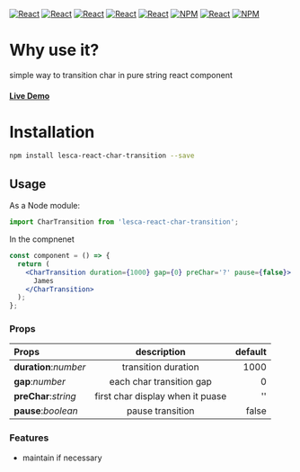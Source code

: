 [![React](https://img.shields.io/badge/-ReactJs-61DAFB?style=for-the-badge&logo=react&logoColor=white)](https://zh-hant.reactjs.org/)
[![React](https://img.shields.io/badge/Less-1d365d?style=for-the-badge&logo=less&logoColor=white)](https://lesscss.org/)
[![React](https://img.shields.io/badge/Typescript-4277c0?style=for-the-badge&logo=typescript&logoColor=white)](https://www.typescriptlang.org/)
[![React](https://img.shields.io/badge/HTML5-E34F26?style=for-the-badge&logo=html5&logoColor=white)](https://www.w3schools.com/html/)
[![React](https://img.shields.io/badge/-CSS3-1572B6?style=for-the-badge&logo=css3&logoColor=white)](https://www.w3schools.com/css/)
[![NPM](https://img.shields.io/badge/NPM-ba443f?style=for-the-badge&logo=npm&logoColor=white)](https://www.npmjs.com/)
[![React](https://img.shields.io/badge/Node.js-43853D?style=for-the-badge&logo=node.js&logoColor=white)](https://nodejs.org/en/)
[![NPM](https://img.shields.io/badge/DEV-Jameshsu1125-9cf?style=for-the-badge)](https://www.npmjs.com/~jameshsu1125)

# Why use it?

simple way to transition char in pure string react component

#### [Live Demo](https://jameshsu1125.github.io/lesca-react-char-transition/)

# Installation

```sh
npm install lesca-react-char-transition --save
```

## Usage

As a Node module:

```javascript
import CharTransition from 'lesca-react-char-transition';
```

In the compnenet

```jsx
const component = () => {
  return (
    <CharTransition duration={1000} gap={0} preChar='?' pause={false}>
      James
    </CharTransition>
  );
};
```

### Props

| Props                 |           description            | default |
| :-------------------- | :------------------------------: | ------: |
| **duration**:_number_ |       transition duration        |    1000 |
| **gap**:_number_      |     each char transition gap     |       0 |
| **preChar**:_string_  | first char display when it puase |      '' |
| **pause**:_boolean_   |         pause transition         |   false |

### Features

- maintain if necessary
